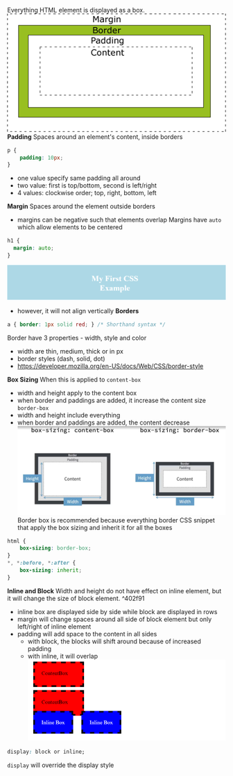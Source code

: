 Everything HTML element is displayed as a box.
![](assets/css-box-model.gif)
**Padding**
Spaces around an element's content, inside borders
```css
p {
	padding: 10px;
}
```
- one value specify same padding all around
- two value: first is top/bottom, second is left/right
- 4 values: clockwise order; top, right, bottom, left

**Margin**
Spaces around the element outside borders
- margins can be negative such that elements overlap
Margins have `auto` which allow elements to be centered
```css
h1 {
  margin: auto;
}
```
![](assets/Pasted%20image%2020241113223040.png)
- however, it will not align vertically
**Borders**
```css
a { border: 1px solid red; } /* Shorthand syntax */
```
Border have 3 properties - width, style and color
- width are thin, medium, thick or in px 
- border styles (dash, solid, dot)
- https://developer.mozilla.org/en-US/docs/Web/CSS/border-style

**Box Sizing**
When this is applied to `content-box`
- width and height apply to the content box
- when border and paddings are added, it increase the content size
`border-box`
- width and height include everything
- when border and paddings are added, the content decrease
![](assets/Pasted%20image%2020241020214626.png)
Border box is recommended because everything border
CSS snippet that apply the box sizing and inherit it for all the boxes
```css
html {
	box-sizing: border-box;
}
*, *:before, *:after {
	box-sizing: inherit;
}
```

**Inline and Block**
Width and height do not have effect on inline element, but it will change the size of block element. ^402f91
- inline box are displayed side by side while block are displayed in rows
- margin will change spaces around all side of block element but only left/right of inline element
- padding will add space to the content in all sides
	- with block, the blocks will shift around because of increased padding
	- with inline, it will overlap
![](assets/Pasted%20image%2020241020221222.png)
```css
display: block or inline;
```
`display` will override the display style